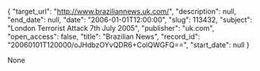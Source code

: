 {
  "target_url": "http://www.braziliannews.uk.com/", 
  "description": null, 
  "end_date": null, 
  "date": "2006-01-01T12:00:00", 
  "slug": 113432, 
  "subject": "London Terrorist Attack 7th July 2005", 
  "publisher": "uk.com", 
  "open_access": false, 
  "title": "Brazilian News", 
  "record_id": "20060101T120000/oJHdbzOYvQDR6+ColQWGFQ==", 
  "start_date": null
}

None